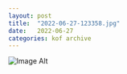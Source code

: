```yaml
---
layout:	post
title:	"2022-06-27-123358.jpg"
date:	2022-06-27
categories:	kof archive
---
```


![Image Alt](https://k0f.github.io/assets/2022-06-27-123358.jpg)